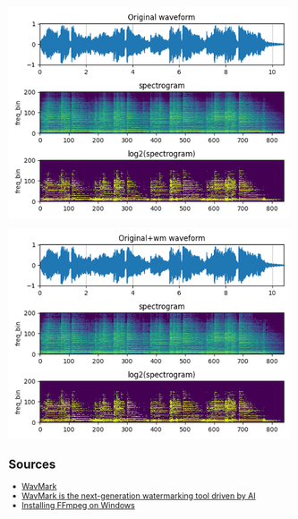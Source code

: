 ![](https://raw.githubusercontent.com/unton3ton/audiospecter/main/audiowatermark/guitar16kHzspectr.png)


![](https://raw.githubusercontent.com/unton3ton/audiospecter/main/audiowatermark/guitar16kHz-wmputspectr.png)

## Sources

* [WavMark](https://github.com/wavmark/wavmark)
* [WavMark is the next-generation watermarking tool driven by AI](https://huggingface.co/spaces/M4869/WavMark)
* [Installing FFmpeg on Windows](https://phoenixnap.com/kb/ffmpeg-windows)
